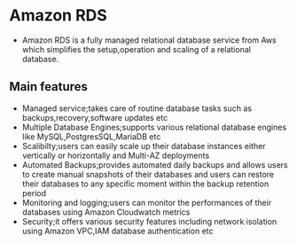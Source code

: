 # Amazon RDS
- Amazon RDS is a fully managed relational database service from Aws which simplifies the setup,operation and scaling of a relational database.

## Main features
- Managed service;takes care of routine database tasks such as backups,recovery,software updates etc
- Multiple Database Engines;supports various relational database engines like MySQL,PostgresSQL,MariaDB etc
- Scalibilty;users can easily scale up their database instances either vertically or horizontally and Multi-AZ deployments
- Automated Backups;provides automated daily backups and allows users to create manual snapshots of their databases and users can restore their databases to any specific moment within the backup retention period
- Monitoring and logging;users can monitor the performances of their databases using Amazon Cloudwatch metrics
- Security;it offers various security features including network isolation using Amazon VPC,IAM database authentication etc


